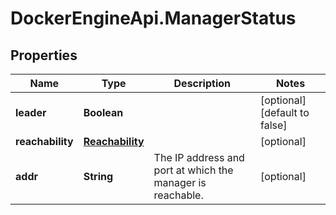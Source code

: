 # DockerEngineApi.ManagerStatus

## Properties
Name | Type | Description | Notes
------------ | ------------- | ------------- | -------------
**leader** | **Boolean** |  | [optional] [default to false]
**reachability** | [**Reachability**](Reachability.md) |  | [optional] 
**addr** | **String** | The IP address and port at which the manager is reachable.  | [optional] 


